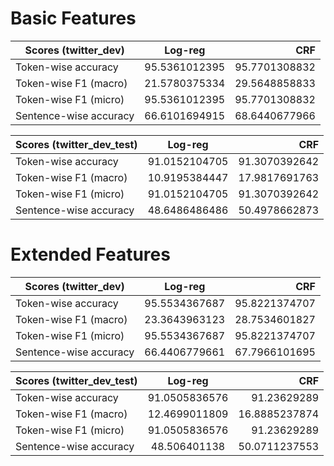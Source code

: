 # Basic Features

| Scores  (twitter_dev)   	| Log-reg       	| 	CRF   			|
| --------------------------|:-----------------:| -----------------:|
| Token-wise accuracy 		|	95.5361012395	| 	95.7701308832   |
| Token-wise F1 (macro) 	|	21.5780375334	|	29.5648858833   |
| Token-wise F1 (micro) 	|	95.5361012395	|	95.7701308832   |
| Sentence-wise accuracy 	|	66.6101694915	|	68.6440677966   |


| Scores  (twitter_dev_test)| Log-reg       	| 	CRF   			|
| --------------------------|:-----------------:| -----------------:|
| Token-wise accuracy 		|	91.0152104705	| 	91.3070392642	|
| Token-wise F1 (macro) 	|	10.9195384447	|	17.9817691763   |
| Token-wise F1 (micro) 	|	91.0152104705	|	91.3070392642   |
| Sentence-wise accuracy 	|	48.6486486486	|	50.4978662873   |


# Extended Features

| Scores  (twitter_dev)   	| Log-reg       	| 	CRF   			|
| --------------------------|:-----------------:| -----------------:|
| Token-wise accuracy 		|	95.5534367687	| 	95.8221374707   |
| Token-wise F1 (macro) 	|	23.3643963123	|	28.7534601827  	|
| Token-wise F1 (micro) 	|	95.5534367687	|	95.8221374707   |
| Sentence-wise accuracy 	|	66.4406779661	|	67.7966101695   |


| Scores  (twitter_dev_test)| Log-reg       	| 	CRF   			|
| --------------------------|:-----------------:| -----------------:|
| Token-wise accuracy 		|	91.0505836576	| 	91.23629289		|
| Token-wise F1 (macro) 	|	12.4699011809	|	16.8885237874   |
| Token-wise F1 (micro) 	|	91.0505836576	|	91.23629289   	|
| Sentence-wise accuracy 	|	48.506401138	|	50.0711237553   |

